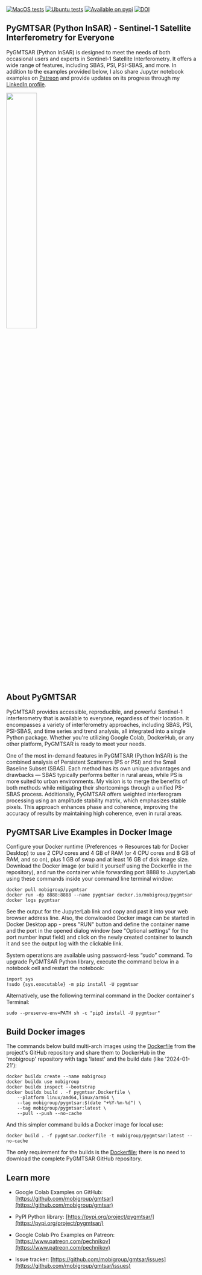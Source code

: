 [![MacOS tests](https://github.com/mobigroup/gmtsar/actions/workflows/macos.yml/badge.svg)](https://github.com/mobigroup/gmtsar/actions/workflows/macos.yml)
[![Ubuntu tests](https://github.com/mobigroup/gmtsar/actions/workflows/ubuntu.yml/badge.svg)](https://github.com/mobigroup/gmtsar/actions/workflows/ubuntu.yml)
[![Available on pypi](https://img.shields.io/pypi/v/pygmtsar.svg)](https://pypi.python.org/pypi/pygmtsar/)
[![DOI](https://zenodo.org/badge/398018212.svg)](https://zenodo.org/badge/latestdoi/398018212)

## PyGMTSAR (Python InSAR) - Sentinel-1 Satellite Interferometry for Everyone

PyGMTSAR (Python InSAR) is designed to meet the needs of both occasional users and experts in Sentinel-1 Satellite Interferometry. It offers a wide range of features, including SBAS, PSI, PSI-SBAS, and more. In addition to the examples provided below, I also share Jupyter notebook examples on [Patreon](https://www.patreon.com/pechnikov) and provide updates on its progress through my [LinkedIn profile](https://www.linkedin.com/in/alexey-pechnikov/).

<img src="https://github.com/mobigroup/gmtsar/assets/7342379/3a7d8fda-a3e1-4282-b5ae-2b1c362b891d" width="40%" />

## About PyGMTSAR

PyGMTSAR provides accessible, reproducible, and powerful Sentinel-1 interferometry that is available to everyone, regardless of their location. It encompasses a variety of interferometry approaches, including SBAS, PSI, PSI-SBAS, and time series and trend analysis, all integrated into a single Python package. Whether you're utilizing Google Colab, DockerHub, or any other platform, PyGMTSAR is ready to meet your needs.

One of the most in-demand features in PyGMTSAR (Python InSAR) is the combined analysis of Persistent Scatterers (PS or PSI) and the Small Baseline Subset (SBAS). Each method has its own unique advantages and drawbacks — SBAS typically performs better in rural areas, while PS is more suited to urban environments. My vision is to merge the benefits of both methods while mitigating their shortcomings through a unified PS-SBAS process. Additionally, PyGMTSAR offers weighted interferogram processing using an amplitude stability matrix, which emphasizes stable pixels. This approach enhances phase and coherence, improving the accuracy of results by maintaining high coherence, even in rural areas.

## PyGMTSAR Live Examples in Docker Image

Configure your Docker runtime (Preferences -> Resources tab for Docker Desktop) to use 2 CPU cores and 4 GB of RAM (or 4 CPU cores and 8 GB of RAM, and so on), plus 1 GB of swap and at least 16 GB of disk image size. Download the Docker image (or build it yourself using the Dockerfile in the repository), and run the container while forwarding port 8888 to JupyterLab using these commands inside your command line terminal window:

```
docker pull mobigroup/pygmtsar
docker run -dp 8888:8888 --name pygmtsar docker.io/mobigroup/pygmtsar
docker logs pygmtsar
```

See the output for the JupyterLab link and copy and past it into your web browser address line. Also, the donwloaded Docker image can be started in Docker Desktop app - press "RUN" button and define the container name and the port in the opened dialog window (see "Optional settings" for the port number input field) and click on the newly created container to launch it and see the output log with the clickable link.

System operations are available using password-less “sudo” command. To upgrade PyGMTSAR Python library, execute the command below in a notebook cell and restart the notebook:

```
import sys
!sudo {sys.executable} -m pip install -U pygmtsar
```

Alternatively, use the following terminal command in the Docker container's Terminal:

```
sudo --preserve-env=PATH sh -c "pip3 install -U pygmtsar"
```

## Build Docker images

The commands below build multi-arch images using the [Dockerfile](https://github.com/mobigroup/gmtsar/blob/pygmtsar2/docker/pygmtsar.Dockerfile) from the project's GitHub repository and share them to DockerHub in the 'mobigroup' repository with tags 'latest' and the build date (like '2024-01-21'):

```
docker buildx create --name mobigroup
docker buildx use mobigroup
docker buildx inspect --bootstrap
docker buildx build . -f pygmtsar.Dockerfile \
    --platform linux/amd64,linux/arm64 \
    --tag mobigroup/pygmtsar:$(date "+%Y-%m-%d") \
    --tag mobigroup/pygmtsar:latest \
    --pull --push --no-cache
```

And this simpler command builds a Docker image for local use:

```
docker build . -f pygmtsar.Dockerfile -t mobigroup/pygmtsar:latest --no-cache
```

The only requirement for the builds is the [Dockerfile](https://github.com/mobigroup/gmtsar/blob/pygmtsar2/docker/pygmtsar.Dockerfile); there is no need to download the complete PyGMTSAR GitHub repository.

## Learn more

- Google Colab Examples on GitHub: [https://github.com/mobigroup/gmtsar](https://github.com/mobigroup/gmtsar)

- PyPI Python library: [https://pypi.org/project/pygmtsar/](https://pypi.org/project/pygmtsar/)

- Google Colab Pro Examples on Patreon: [https://www.patreon.com/pechnikov](https://www.patreon.com/pechnikov)

- Issue tracker: [https://github.com/mobigroup/gmtsar/issues](https://github.com/mobigroup/gmtsar/issues)
